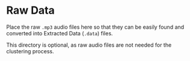 # Raw Data

Place the raw `.mp3` audio files here so that they can be easily found and converted into Extracted Data (`.data`) files.

This directory is optional, as raw audio files are not needed for the clustering process.

[//]: # (Todo: processAllPlaylists should be able to process the entire raw folder)
